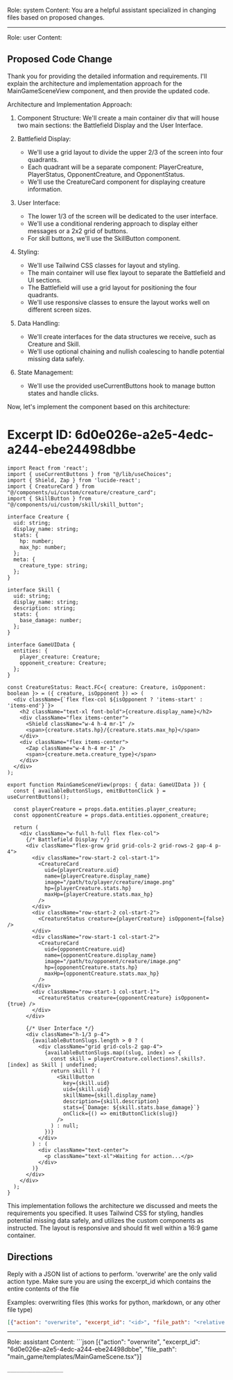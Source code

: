 Role: system
Content: You are a helpful assistant specialized in changing files based on proposed changes.
__________________
Role: user
Content: 
## Proposed Code Change
Thank you for providing the detailed information and requirements. I'll explain the architecture and implementation approach for the MainGameSceneView component, and then provide the updated code.

Architecture and Implementation Approach:

1. Component Structure:
   We'll create a main container div that will house two main sections: the Battlefield Display and the User Interface.

2. Battlefield Display:
   - We'll use a grid layout to divide the upper 2/3 of the screen into four quadrants.
   - Each quadrant will be a separate component: PlayerCreature, PlayerStatus, OpponentCreature, and OpponentStatus.
   - We'll use the CreatureCard component for displaying creature information.

3. User Interface:
   - The lower 1/3 of the screen will be dedicated to the user interface.
   - We'll use a conditional rendering approach to display either messages or a 2x2 grid of buttons.
   - For skill buttons, we'll use the SkillButton component.

4. Styling:
   - We'll use Tailwind CSS classes for layout and styling.
   - The main container will use flex layout to separate the Battlefield and UI sections.
   - The Battlefield will use a grid layout for positioning the four quadrants.
   - We'll use responsive classes to ensure the layout works well on different screen sizes.

5. Data Handling:
   - We'll create interfaces for the data structures we receive, such as Creature and Skill.
   - We'll use optional chaining and nullish coalescing to handle potential missing data safely.

6. State Management:
   - We'll use the provided useCurrentButtons hook to manage button states and handle clicks.

Now, let's implement the component based on this architecture:

# Excerpt ID: 6d0e026e-a2e5-4edc-a244-ebe24498dbbe
```tsx main_game/templates/MainGameScene.tsx
import React from 'react';
import { useCurrentButtons } from "@/lib/useChoices";
import { Shield, Zap } from 'lucide-react';
import { CreatureCard } from "@/components/ui/custom/creature/creature_card";
import { SkillButton } from "@/components/ui/custom/skill/skill_button";

interface Creature {
  uid: string;
  display_name: string;
  stats: {
    hp: number;
    max_hp: number;
  };
  meta: {
    creature_type: string;
  };
}

interface Skill {
  uid: string;
  display_name: string;
  description: string;
  stats: {
    base_damage: number;
  };
}

interface GameUIData {
  entities: {
    player_creature: Creature;
    opponent_creature: Creature;
  };
}

const CreatureStatus: React.FC<{ creature: Creature, isOpponent: boolean }> = ({ creature, isOpponent }) => (
  <div className={`flex flex-col ${isOpponent ? 'items-start' : 'items-end'}`}>
    <h2 className="text-xl font-bold">{creature.display_name}</h2>
    <div className="flex items-center">
      <Shield className="w-4 h-4 mr-1" />
      <span>{creature.stats.hp}/{creature.stats.max_hp}</span>
    </div>
    <div className="flex items-center">
      <Zap className="w-4 h-4 mr-1" />
      <span>{creature.meta.creature_type}</span>
    </div>
  </div>
);

export function MainGameSceneView(props: { data: GameUIData }) {
  const { availableButtonSlugs, emitButtonClick } = useCurrentButtons();

  const playerCreature = props.data.entities.player_creature;
  const opponentCreature = props.data.entities.opponent_creature;

  return (
    <div className="w-full h-full flex flex-col">
      {/* Battlefield Display */}
      <div className="flex-grow grid grid-cols-2 grid-rows-2 gap-4 p-4">
        <div className="row-start-2 col-start-1">
          <CreatureCard
            uid={playerCreature.uid}
            name={playerCreature.display_name}
            image="/path/to/player/creature/image.png"
            hp={playerCreature.stats.hp}
            maxHp={playerCreature.stats.max_hp}
          />
        </div>
        <div className="row-start-2 col-start-2">
          <CreatureStatus creature={playerCreature} isOpponent={false} />
        </div>
        <div className="row-start-1 col-start-2">
          <CreatureCard
            uid={opponentCreature.uid}
            name={opponentCreature.display_name}
            image="/path/to/opponent/creature/image.png"
            hp={opponentCreature.stats.hp}
            maxHp={opponentCreature.stats.max_hp}
          />
        </div>
        <div className="row-start-1 col-start-1">
          <CreatureStatus creature={opponentCreature} isOpponent={true} />
        </div>
      </div>

      {/* User Interface */}
      <div className="h-1/3 p-4">
        {availableButtonSlugs.length > 0 ? (
          <div className="grid grid-cols-2 gap-4">
            {availableButtonSlugs.map((slug, index) => {
              const skill = playerCreature.collections?.skills?.[index] as Skill | undefined;
              return skill ? (
                <SkillButton
                  key={skill.uid}
                  uid={skill.uid}
                  skillName={skill.display_name}
                  description={skill.description}
                  stats={`Damage: ${skill.stats.base_damage}`}
                  onClick={() => emitButtonClick(slug)}
                />
              ) : null;
            })}
          </div>
        ) : (
          <div className="text-center">
            <p className="text-xl">Waiting for action...</p>
          </div>
        )}
      </div>
    </div>
  );
}
```

This implementation follows the architecture we discussed and meets the requirements you specified. It uses Tailwind CSS for styling, handles potential missing data safely, and utilizes the custom components as instructed. The layout is responsive and should fit well within a 16:9 game container.

## Directions
Reply with a JSON list of actions to perform. 'overwrite' are the only valid action type. 
Make sure you are using the excerpt_id which contains the entire contents of the file

Examples:
overwriting files (this works for python, markdown, or any other file type)
```json output_example1
[{"action": "overwrite", "excerpt_id": "<id>", "file_path": "<relative file path>"}]
```

__________________
Role: assistant
Content: ```json
[{"action": "overwrite", "excerpt_id": "6d0e026e-a2e5-4edc-a244-ebe24498dbbe", "file_path": "main_game/templates/MainGameScene.tsx"}]
```
__________________

